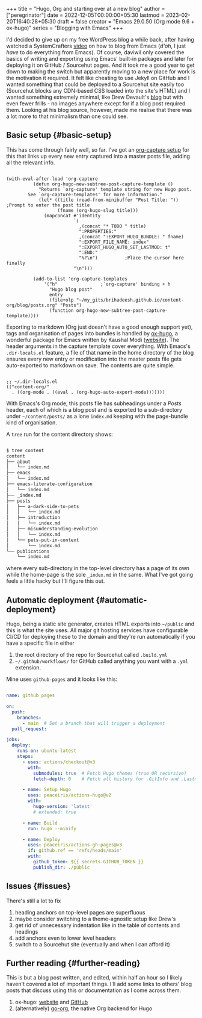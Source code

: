 +++
title = "Hugo, Org and starting over at a new blog"
author = ["peregrinator"]
date = 2022-12-05T00:00:00+05:30
lastmod = 2023-02-20T16:40:28+05:30
draft = false
creator = "Emacs 29.0.50 (Org mode 9.6 + ox-hugo)"
series = "Blogging with Emacs"
+++

I'd decided to give up on my free WordPress blog a while back, after
having watched a SystemCrafters [video](https://youtu.be/AfkrzFodoNw) on how to blog from Emacs (_d'oh_,
I just _have_ to do everything from Emacs). Of course, daviwil only
covered the basics of writing and exporting using Emacs' built-in
packages and later for deploying it on GitHub / Sourcehut pages. And
it took me a good year to get down to making the switch but apparently
moving to a new place for work is the motivation it required. It felt
like cheating to use Jekyll on GitHub and I wanted something that
could be deployed to a Sourcehut site easily too (Sourcehut blocks any
CDN-based CSS loaded into the site's HTML) and I wanted something
extremely minimal, like Drew Devault's [blog](https://dredevault.com/) but with even fewer
frills - no images anywhere except for if a blog post required
them. Looking at his blog source, however, made me realise that there
was a lot more to that minimalism than one could see.


## Basic setup {#basic-setup}

This has come through fairly well, so far. I've got an [org-capture
setup](/emacs/emacs-literate-configuration/#ox-hugo-since-the-go-org-keep-wrecking-up-links) for this that links up every new entry captured into a master
posts file, adding all the relevant info.

```emacs-lisp

(with-eval-after-load 'org-capture
          (defun org-hugo-new-subtree-post-capture-template ()
            "Returns `org-capture' template string for new Hugo post.
        See `org-capture-templates' for more information."
            (let* ((title (read-from-minibuffer "Post Title: ")) ;Prompt to enter the post title
                   (fname (org-hugo-slug title)))
              (mapconcat #'identity
                         `(
                           ,(concat "* TODO " title)
                           ":PROPERTIES:"
                           ,(concat ":EXPORT_HUGO_BUNDLE: " fname)
                           ":EXPORT_FILE_NAME: index"
                           ":EXPORT_HUGO_AUTO_SET_LASTMOD: t"
                           ":END:"
                           "%?\n")          ;Place the cursor here finally
                         "\n")))

          (add-to-list 'org-capture-templates
              '("h"                ;`org-capture' binding + h
                "Hugo blog post"
                entry
                (file+olp "~/my_gits/brihadeesh.github.io/content-org/blog/posts.org" "Posts")
                (function org-hugo-new-subtree-post-capture-template))))
```

Exporting to markdown (Org just doesn't have a good enough support
yet), tags and organisation of pages into bundles is handled by
[ox-hugo](https://ox-hugo.scripter.co), a wonderful package for Emacs written by Kaushal Modi
([website](https:scripter.co)). The header arguments in the capture template cover
everything. With Emacs's `.dir-locals.el` feature, a file of that name
in the home directory of the blog ensures every new entry or
modification into the master posts file gets auto-exported to markdown
on save. The contents are quite simple.

```emacs-lisp

;; ~/.dir-locals.el
(("content-org/"
  . ((org-mode . ((eval . (org-hugo-auto-export-mode)))))))
```

With Emacs's Org mode, this posts file has subheadings under a
_Posts_ header, each of which is a blog post and is exported to a
sub-directory under `~/content/posts/` as a lone `index.md` keeping with
the page-bundle kind of organisation.

A `tree` run for the content directory shows:

```sh

$ tree content
content
├── about
│   └── index.md
├── emacs
│   └── index.md
├── emacs-literate-configuration
│   └── index.md
├── _index.md
├── posts
│   ├── a-dark-side-to-pets
│   │   └── index.md
│   ├── introduction
│   │   └── index.md
│   ├── misunderstanding-evolution
│   │   └── index.md
│   └── pets-put-in-context
│       └── index.md
└── publications
    └── index.md
```

where every sub-directory in the top-level directory has a page of its
own while the home-page is the sole `_index.md` in the same. What I've
got going feels a little hacky but I'll figure this out.


## Automatic deployment {#automatic-deployment}

Hugo, being a static site generator, creates HTML exports into
`~/public` and this is what the site uses. All major git hosting
services have configurable CI/CD for deploying these to the domain and
they're run automatically if you have a specific file in either

1.  the root directory of the repo for Sourcehut called `.build.yml`
2.  `~/.github/workflows/` for GitHub called anything you want with a
    `.yml` extension.

Mine uses `github-pages` and it looks like this:

```yaml

name: github pages

on:
  push:
    branches:
      - main  # Set a branch that will trigger a deployment
  pull_request:

jobs:
  deploy:
    runs-on: ubuntu-latest
    steps:
      - uses: actions/checkout@v3
        with:
          submodules: true  # Fetch Hugo themes (true OR recursive)
          fetch-depth: 0    # Fetch all history for .GitInfo and .Lastmod

      - name: Setup Hugo
        uses: peaceiris/actions-hugo@v2
        with:
          hugo-version: 'latest'
          # extended: true

      - name: Build
        run: hugo --minify

      - name: Deploy
        uses: peaceiris/actions-gh-pages@v3
        if: github.ref == 'refs/heads/main'
        with:
          github_token: ${{ secrets.GITHUB_TOKEN }}
          publish_dir: ./public
```


## Issues {#issues}

There's still a lot to fix

1.  heading anchors on top-level pages are superfluous
2.  maybe consider switching to a theme-agnostic setup like Drew's
3.  get rid of unnecessary indentation like in the table of contents and headings
4.  add anchors even to lower level headers
5.  switch to a Sourcehut site (eventually and when I can afford it)


## Further reading {#further-reading}

This is but a blog post written, and edited, within half an hour so I
likely haven't covered a lot of important things. I'll add some links
to others' blog posts that discuss using this or documentation as I
come across them.

1.  ox-hugo: [website](https://ox-hugo.scripter.co) and [GitHub](https://github.com/kaushalmodi/ox-hugo)
2.  (alternatively) [go-org](https://github.com/niklasfasching/go-org), the native Org backend for Hugo
